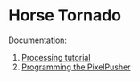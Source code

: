 Horse Tornado
=============

Documentation:

1. [Processing tutorial](https://processing.org/tutorials/overview)
2. [Programming the PixelPusher](https://docs.google.com/document/d/1D3tlMd0-H1p7Nmi4XtdEq_6MiXMoZ2Fhey-4_rigBz4)
